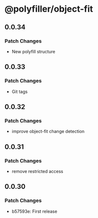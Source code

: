 # @polyfiller/object-fit

## 0.0.34

### Patch Changes

- New polyfill structure

## 0.0.33

### Patch Changes

- Git tags

## 0.0.32

### Patch Changes

- improve object-fit change detection

## 0.0.31

### Patch Changes

- remove restricted access

## 0.0.30

### Patch Changes

- b57593e: First release

